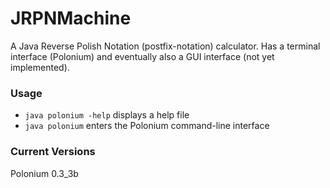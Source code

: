 JRPNMachine
===========

A Java Reverse Polish Notation (postfix-notation) calculator. Has a terminal interface (Polonium) and eventually also a GUI interface (not yet implemented).

### Usage
+ ```java polonium -help``` displays a help file
+ ```java polonium``` enters the Polonium command-line interface

### Current Versions

  Polonium 0.3_3b
